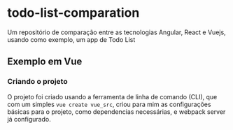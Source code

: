 # todo-list-comparation

Um repositório de comparação entre as tecnologias Angular, React e Vuejs, usando como exemplo, um app de Todo List

## Exemplo em Vue

### Criando o projeto

O projeto foi criado usando a ferramenta de linha de comando (CLI), que com um simples `vue create vue_src`, criou para mim as configurações básicas para o projeto, como dependencias necessárias, e webpack server já configurado.

